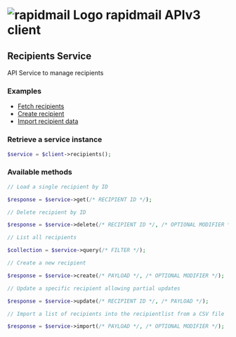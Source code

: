 # ![rapidmail Logo](https://avatars0.githubusercontent.com/u/25850436?v=3&s=50 "rapidmail Logo") rapidmail APIv3 client

## Recipients Service

API Service to manage recipients

### Examples

* [Fetch recipients](/examples/example-03-fetch-recipients.php)
* [Create recipient](/examples/example-04-create-recipient.php)
* [Import recipient data](/examples/example-05-import-recipients.php)

### Retrieve a service instance
```php
$service = $client->recipients();
```

###  Available methods
```php
// Load a single recipient by ID

$response = $service->get(/* RECIPIENT ID */);

// Delete recipient by ID

$response = $service->delete(/* RECIPIENT ID */, /* OPTIONAL MODIFIER */);

// List all recipients

$collection = $service->query(/* FILTER */);

// Create a new recipient

$response = $service->create(/* PAYLOAD */, /* OPTIONAL MODIFIER */);

// Update a specific recipient allowing partial updates

$response = $service->update(/* RECIPIENT ID */, /* PAYLOAD */);

// Import a list of recipients into the recipientlist from a CSV file

$response = $service->import(/* PAYLOAD */, /* OPTIONAL MODIFIER */);
```